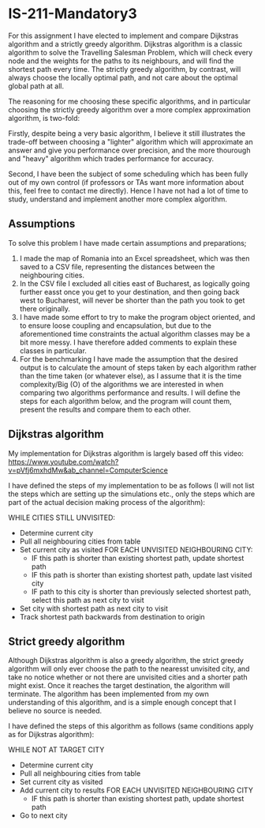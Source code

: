 # IS-211-Mandatory3

For this assignment I have elected to implement and compare Dijkstras algorithm and a strictly greedy algorithm. Dijkstras algorithm is a classic algorithm 
to solve the Travelling Salesman Problem, which will check every node and the weights for the paths to its neighbours, and will find the shortest path 
every time. The strictly greedy algorithm, by contrast, will always choose the locally optimal path, and not care about the optimal global path at all.

The reasoning for me choosing these specific algorithms, and in particular choosing the strictly greedy algorithm over a more complex approximation 
algorithm, is two-fold:

Firstly, despite being a very basic algorithm, I believe it still illustrates the trade-off between choosing a "lighter" algorithm which will approximate 
an answer and give you performance over precision, and the more thourough and "heavy" algorithm which trades performance for accuracy.

Second, I have been the subject of some scheduling which has been fully out of my own control (if professors or TAs want more information about this, feel 
free to contact me directly). Hence I have not had a lot of time to study, understand and implement another more complex algorithm.


## Assumptions

To solve this problem I have made certain assumptions and preparations;

1)  I made the map of Romania into an Excel spreadsheet, which was then saved to a CSV file, representing the distances between the neighbouring cities.
2)  In the CSV file I excluded all cities east of Bucharest, as logically going further easst once you get to your destination, and then going back west
    to Bucharest, will never be shorter than the path you took to get there originally.
3)  I have made some effort to try to make the program object oriented, and to ensure loose coupling and encapsulation, but due to the aforementioned time
    constraints the actual algorithm classes may be a bit more messy. I have therefore added comments to explain these classes in particular.
4)  For the benchmarking I have made the assumption that the desired output is to calculate the amount of steps taken by each algorithm rather than the
    time taken (or whatever else), as I assume that it is the time complexity/Big (O) of the algorithms we are interested in when comparing two algorithms 
    performance and results. I will define the steps for each algorithm below, and the program will count them, present the results and compare them
    to each other.
    
    
## Dijkstras algorithm

My implementation for Dijkstras algorithm is largely based off this video: https://www.youtube.com/watch?v=pVfj6mxhdMw&ab_channel=ComputerScience

I have defined the steps of my implementation to be as follows (I will not list the steps which are setting up the simulations etc., only the steps which
are part of the actual decision making process of the algorithm):

WHILE CITIES STILL UNVISITED:
  - Determine current city
  - Pull all neighbouring cities from table
  - Set current city as visited
  FOR EACH UNVISITED NEIGHBOURING CITY:
    - IF this path is shorter than existing shortest path, update shortest path
    - IF this path is shorter than existing shortest path, update last visited city
    - IF path to this city is shorter than previously selected shortest path, select this path as next city to visit
  - Set city with shortest path as next city to visit
- Track shortest path backwards from destination to origin


## Strict greedy algorithm

Although Dijkstras algorithm is also a greedy algorithm, the strict greedy algorithm will only ever choose the path to the nearesst unvisited city, and 
take no notice whether or not there are unvisited cities and a shorter path might exist. Once it reaches the target destination, the algorithm will 
terminate. The algorithm has been implemented from my own understanding of this algorithm, and is a simple enough concept that I believe no source is 
needed.

I have defined the steps of this algorithm as follows (same conditions apply as for Dijkstras algorithm):

WHILE NOT AT TARGET CITY
  - Determine current city
  - Pull all neighbouring cities from table
  - Set current city as visited
  - Add current city to results
  FOR EACH UNVISITED NEIGHBOURING CITY
    - IF this path is shorter than existing shortest path, update shortest path
  - Go to next city
